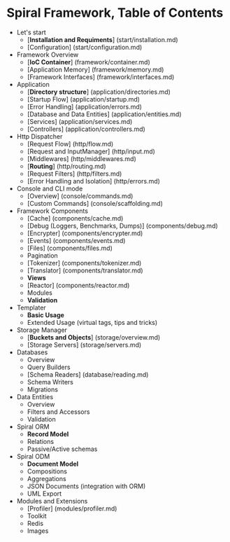 # Spiral Framework, Table of Contents
* Let's start
    *  [**Installation and Requiments**] (start/installation.md)
    *  [Configuration]  (start/configuration.md)
* Framework Overview
    * [**IoC Container**] (framework/container.md)
    * [Application Memory] (framework/memory.md)
    * [Framework Interfaces] (framework/interfaces.md)
* Application
    * [**Directory structure**] (application/directories.md)
    * [Startup Flow] (application/startup.md)
    * [Error Handling] (application/errors.md)
    * [Database and Data Entities] (application/entities.md)
    * [Services] (application/services.md)
    * [Controllers] (application/controllers.md)
* Http Dispatcher
    * [Request Flow] (http/flow.md)
    * [Request and InputManager] (http/input.md)
    * [Middlewares] (http/middlewares.md)
    * [**Routing**] (http/routing.md)
    * [Request Filters] (http/filters.md)
    * [Error Handling and Isolation] (http/errors.md)
* Console and CLI mode
    * [Overview] (console/commands.md)
    * [Custom Commands] (console/scaffolding.md)
* Framework Components
    * [Cache] (components/cache.md)
    * [Debug (Loggers, Benchmarks, Dumps)] (components/debug.md)
    * [Encrypter] (components/encrypter.md)
    * [Events] (components/events.md)
    * [Files] (components/files.md)
    * Pagination
    * [Tokenizer] (components/tokenizer.md)
    * [Translator] (components/translator.md)
    * **Views**
    * [Reactor] (components/reactor.md)
    * Modules
    * **Validation**
* Templater
    * **Basic Usage**
    * Extended Usage (virtual tags, tips and tricks)
* Storage Manager
    * [**Buckets and Objects**] (storage/overview.md)
    * [Storage Servers] (storage/servers.md)
* Databases
    * Overview 
    * Query Builders
    * [Schema Readers] (database/reading.md)
    * Schema Writers
    * Migrations
* Data Entities
    * Overview
    * Filters and Accessors
    * Validation
* Spiral ORM
    * **Record Model**
    * Relations
    * Passive/Active schemas
* Spiral ODM
    * **Document Model**
    * Compositions
    * Aggregations
    * JSON Documents (integration with ORM)
    * UML Export
* Modules and Extensions
    * [Profiler] (modules/profiler.md)
    * Toolkit
    * Redis
    * Images